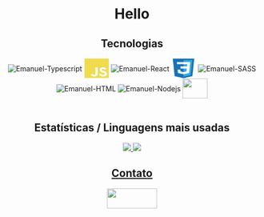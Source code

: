 <h1 align="center"> Hello </h1>
<div align="center">
  <h2>Tecnologias </h2>
  <img align="center" alt="Emanuel-Typescript" height="40" width="50" src="https://cdn.jsdelivr.net/gh/devicons/devicon/icons/typescript/typescript-original.svg">
  <img align="center" alt="Emanuel-Js" height="40" width="50" src="https://raw.githubusercontent.com/devicons/devicon/master/icons/javascript/javascript-plain.svg">
  <img align="center" alt="Emanuel-React" height="40" width="50" src="https://cdn.jsdelivr.net/gh/devicons/devicon/icons/react/react-original.svg">
  <img align="center" alt="Emanuel-CSS" height="40" width="50" src="https://raw.githubusercontent.com/devicons/devicon/master/icons/css3/css3-original.svg">
  <img align="center" alt="Emanuel-SASS" height="40" width="50" src="https://cdn.jsdelivr.net/gh/devicons/devicon/icons/sass/sass-original.svg">
  <img align="center" height="40" width="50" alt="Emanuel-HTML" src="https://cdn.jsdelivr.net/gh/devicons/devicon/icons/html5/html5-original.svg" />
  <img align="center" height="40" width="50" alt="Emanuel-Nodejs" src="https://cdn.jsdelivr.net/gh/devicons/devicon/icons/nodejs/nodejs-original.svg" />
  <img align="center" height="40" width="50" src="https://cdn.jsdelivr.net/gh/devicons/devicon/icons/npm/npm-original-wordmark.svg" />

</div><br>

<div align="center">
  <h2>Estatísticas / Linguagens mais usadas </h2>
  <a href="https://github.com/Emanuel321-DEV">
  <img height="180em" src="https://github-readme-stats.vercel.app/api?username=Emanuel321-DEV&show_icons=true&theme=dracula&include_all_commits=true&count_private=true"/> 
  <img height="180em" src="https://github-readme-stats.vercel.app/api/top-langs/?username=Emanuel321-DEV&layout=compact&langs_count=16&theme=dracula"/>

</div>

<div align="center">
  <h2>Contato</h2>
  <a target="_blank" href="https://www.linkedin.com/in/emanuel-henrique-5307b6144"> 
  <img height="40" width="100" src="https://camo.githubusercontent.com/09babd1351e6ca3fe5852192a70ddbfda756984dfe29da9beb011f6ebc6edd28/68747470733a2f2f696d672e736869656c64732e696f2f62616467652f2d4c696e6b6564496e2d626c75653f7374796c653d666f722d7468652d6261646765266c6f676f3d4c696e6b6564696e266c6f676f436f6c6f723d7768697465266c696e6b3d68747470733a2f2f7777772e6c696e6b6564696e2e636f6d2f696e2f64616e69656c6d65737175697474612f"/> </a>
</div>




